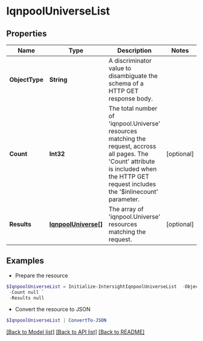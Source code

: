 # IqnpoolUniverseList
## Properties

Name | Type | Description | Notes
------------ | ------------- | ------------- | -------------
**ObjectType** | **String** | A discriminator value to disambiguate the schema of a HTTP GET response body. | 
**Count** | **Int32** | The total number of &#39;iqnpool.Universe&#39; resources matching the request, accross all pages. The &#39;Count&#39; attribute is included when the HTTP GET request includes the &#39;$inlinecount&#39; parameter. | [optional] 
**Results** | [**IqnpoolUniverse[]**](IqnpoolUniverse.md) | The array of &#39;iqnpool.Universe&#39; resources matching the request. | [optional] 

## Examples

- Prepare the resource
```powershell
$IqnpoolUniverseList = Initialize-IntersightIqnpoolUniverseList  -ObjectType null `
 -Count null `
 -Results null
```

- Convert the resource to JSON
```powershell
$IqnpoolUniverseList | ConvertTo-JSON
```

[[Back to Model list]](../README.md#documentation-for-models) [[Back to API list]](../README.md#documentation-for-api-endpoints) [[Back to README]](../README.md)

